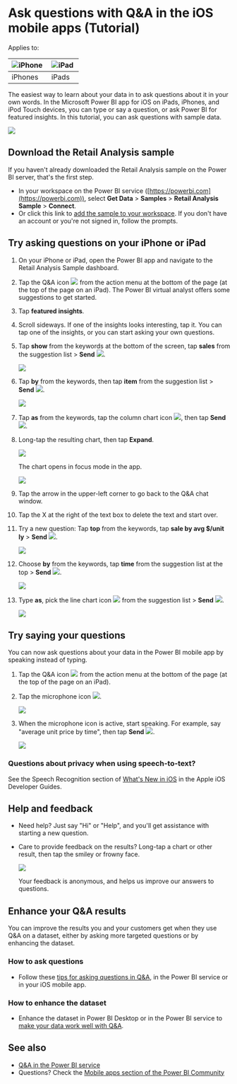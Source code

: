 <properties 
   pageTitle="Ask questions with Q&A in the iOS mobile apps (Tutorial)"
   description="Try asking questions of sample data in your own words with Q&A on your iPad, iPhone, and iPod Touch."
   services="powerbi" 
   documentationCenter="" 
   authors="maggiesMSFT" 
   manager="erikre" 
   backup=""
   editor=""
   tags=""
   qualityFocus="no"
   qualityDate=""/>
 
<tags
   ms.service="powerbi"
   ms.devlang="NA"
   ms.topic="article"
   ms.tgt_pltfrm="NA"
   ms.workload="powerbi"
   ms.date="07/19/2017"
   ms.author="maggies"/>

# Ask questions with Q&A in the iOS mobile apps (Tutorial)

Applies to:

| ![iPhone](media/powerbi-mobile-ios-qna/iphone-logo-50-px.png) | ![iPad](media/powerbi-mobile-ios-qna/ipad-logo-50-px.png) |
|:------------------------|:----------------------------|
| iPhones | iPads |


The easiest way to learn about your data in to ask questions about it in your own words. In the Microsoft Power BI app for iOS on iPads, iPhones, and iPod Touch devices, you can type or say a question, or ask Power BI for featured insights. In this tutorial, you can ask questions with sample data.

![](media/powerbi-mobile-ios-qna/power-bi-ios-q-n-a-top-sale-intro.png)

## Download the Retail Analysis sample

If you haven't already downloaded the Retail Analysis sample on the Power BI server, that's the first step.

* In your workspace on the Power BI service ([https://powerbi.com](https://powerbi.com)), select **Get Data** > **Samples** > **Retail Analysis Sample** > **Connect**. 
* Or click this link to [add the sample to your workspace](https://app.powerbi.com/groups/me/getdata/samples/retail-analysis-sample). If you don't have an account or you're not signed in, follow the prompts.

## Try asking questions on your iPhone or iPad

1. On your iPhone or iPad, open the Power BI app and navigate to the Retail Analysis Sample dashboard.
2. Tap the Q&A icon ![](media/powerbi-mobile-ios-qna/power-bi-ios-q-n-a-icon.png) from the action menu at the bottom of the page (at the top of the page on an iPad).
     The Power BI virtual analyst offers some suggestions to get started.
3. Tap **featured insights**.
4. Scroll sideways. If one of the insights looks interesting, tap it.
    You can tap one of the insights, or you can start asking your own questions.
5. Tap **show** from the keywords at the bottom of the screen, tap **sales** from the suggestion list > **Send** ![](media/powerbi-mobile-ios-qna/power-bi-ios-qna-send-icon.png).

    ![](media/powerbi-mobile-ios-qna/power-bi-ios-q-n-a-show-sales.png)

4. Tap **by** from the keywords, then tap **item** from the suggestion list > **Send** ![](media/powerbi-mobile-ios-qna/power-bi-ios-qna-send-icon.png).

    ![](media/powerbi-mobile-ios-qna/power-bi-ios-q-n-a-sale-by-item.png)

5. Tap **as** from the keywords, tap the column chart icon ![](media/powerbi-mobile-ios-qna/power-bi-ios-q-n-a-column-chart-icon.png), then tap **Send** ![](media/powerbi-mobile-ios-qna/power-bi-ios-qna-send-icon.png).

6. Long-tap the resulting chart, then tap **Expand**.

    ![](media/powerbi-mobile-ios-qna/power-bi-ios-q-n-a-tap-expand-feedback.png)

    The chart opens in focus mode in the app.

    ![](media/powerbi-mobile-ios-qna/power-bi-ios-q-n-a-expanded-chart.png)

7. Tap the arrow in the upper-left corner to go back to the Q&A chat window. 
 
9. Tap the X at the right of the text box to delete the text and start over.

8. Try a new question: Tap **top** from the keywords, tap **sale by avg $/unit ly** > **Send** ![](media/powerbi-mobile-ios-qna/power-bi-ios-qna-send-icon.png).

    ![](media/powerbi-mobile-ios-qna/power-bi-ios-q-n-a-top-sale-2.png)

9. Choose **by** from the keywords, tap **time** from the suggestion list at the top > **Send** ![](media/powerbi-mobile-ios-qna/power-bi-ios-qna-send-icon.png).

    ![](media/powerbi-mobile-ios-qna/power-bi-ios-q-n-a-top-sale-by-time.png)

10. Type **as**, pick the line chart icon ![](media/powerbi-mobile-ios-qna/power-bi-ios-q-n-a-line-chart-icon.png) from the suggestion list > **Send** ![](media/powerbi-mobile-ios-qna/power-bi-ios-qna-send-icon.png).

    ![](media/powerbi-mobile-ios-qna/power-bi-ios-q-n-a-top-sale-as-line.png)

## Try saying your questions

You can now ask questions about your data in the Power BI mobile app by speaking instead of typing. 

1. Tap the Q&A icon ![](media/powerbi-mobile-ios-qna/power-bi-ios-q-n-a-icon.png) from the action menu at the bottom of the page (at the top of the page on an iPad).

2. Tap the microphone icon ![](media/powerbi-mobile-ios-qna/power-bi-ios-qna-mic-icon.png).


    ![](media/powerbi-mobile-ios-qna/power-bi-ios-qna-mic-on.png)

4. When the microphone icon is active, start speaking. For example, say "average unit price by time", then tap **Send** ![](media/powerbi-mobile-ios-qna/power-bi-ios-qna-send-icon.png).

    ![](media/powerbi-mobile-ios-qna/power-bi-ios-qna-speech-complete.png)


### Questions about privacy when using speech-to-text? 

See the Speech Recognition section of [What's New in iOS](https://go.microsoft.com/fwlink/?linkid=845624) in the Apple iOS Developer Guides.

## Help and feedback

- Need help? Just say "Hi" or "Help", and you'll get assistance with starting a new question.

- Care to provide feedback on the results? Long-tap a chart or other result, then tap the smiley or frowny face.

    ![](media/powerbi-mobile-ios-qna/power-bi-ios-q-n-a-tap-feedback.png)

    Your feedback is anonymous, and helps us improve our answers to questions.

## Enhance your Q&A results

You can improve the results you and your customers get when they use Q&A on a dataset, either by asking more targeted questions or by enhancing the dataset. 

### How to ask questions
- Follow these [tips for asking questions in Q&A](powerbi-service-q-and-a-tips.md), in the Power BI service or in your iOS mobile app.

### How to enhance the dataset  
- Enhance the dataset in Power BI Desktop or in the Power BI service to [make your data work well with Q&A](powerbi-service-make-your-data-work-well-with-q-and-a.md). 


## See also

- [Q&A in the Power BI service](powerbi-service-q-and-a.md)
- Questions? Check the [Mobile apps section of the Power BI Community](https://go.microsoft.com/fwlink/?linkid=839277)
